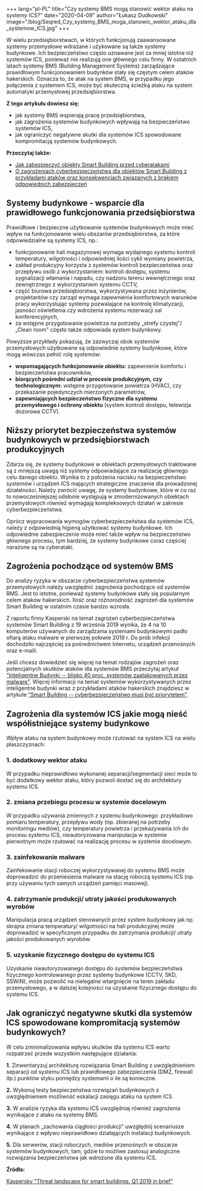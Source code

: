 +++
lang="pl-PL"
title="Czy systemy BMS mogą stanowić wektor ataku na systemy ICS?"
date="2020-04-09"
author="Łukasz Dudkowski"
image="/blog/Seqred_Czy_systemy_BMS_moga_stanowic_wektor_ataku_dla_systemow_ICS.jpg"
+++

W wielu przedsiębiorstwach, w których funkcjonują zaawansowane systemy
przemysłowe wdrażane i użykowane są także systemy budynkowe. Ich
bezpieczeństwo często uznawane jest za mniej istotne niż systemów ICS,
ponieważ nie realizują one głównego celu firmy. W ostatnich latach
systemy BMS (Building Management Systems) zarządzające prawidłowym
funkcjonowaniem budynków stały się częstym celem ataków hakerskich.
Oznacza to, że atak na system BMS, w przypadku jego połączenia z
systemem ICS, może być skuteczną ścieżką ataku na system automatyki
przemysłowej przedsiębiorstwa.

**Z tego artykułu dowiesz się:**

-   jak systemy BMS wspierają pracę przedsiębiorstwa,
-   jak zagrożenia systemów budynkowych wpływają na bezpieczeństwo
    systemów ICS,
-   jak ograniczyć negatywne skutki dla systemów ICS spowodowane
    kompromitacją systemów budynkowych.

**Przeczytaj także:**

-   [Jak zabezpieczyć obiekty Smart Building przed
    cyberatakami](https://seqred.pl/smart_building/)
-   [O zagrożeniach cyberbezpieczeństwa dla obiektów Smart Building z
    przykładami ataków oraz konsekwencjach związanych z brakiem
    odpowiednich
    zabezpieczeń](https://seqred.pl/cyberbezpieczenstwo_smart_building/)

## Systemy budynkowe - wsparcie dla prawidłowego funkcjonowania przedsiębiorstwa

Prawidłowe i bezpieczne użytkowanie systemów budynkowych może mieć wpływ
na funkcjonowanie wielu obszarów przedsiębiorstwa, za które
odpowiedzialne są systemy ICS, np.:

-   funkcjonowanie hali magazynowej wymaga wydajnego systemu kontroli
    temperatury, wilgotności i odpowiedniej ilości cykli wymiany
    powietrza,
-   zakład produkcyjny korzysta z systemów kontroli bezpieczeństwa oraz
    przepływu osób z wykorzystaniem: kontroli dostępu, systemu
    sygnalizacji włamania i napadu, czy nadzoru terenu wewnętrznego oraz
    zewnętrznego z wykorzystaniem systemu CCTV,
-   część biurowa przedsiębiorstwa, wykorzystywana przez inżynierów,
    projektantów czy zarząd wymaga zapewnienia komfortowych warunków
    pracy wykorzystując systemy pozwalające na kontrolę klimatyzacji,
    jasności oświetlenia czy wdrożenia systemu rezerwacji sal
    konferencyjnych,
-   za wstępne przygotowanie powietrza na potrzeby „strefy
    czystej"/„Clean room" często także odpowiada system budynkowy.

Powyższe przykłady pokazują, że zazwyczaj obok systemów przemysłowych
użytkowane są odpowiednie systemy budynkowe, które mogą wówczas pełnić
rolę systemów:

-   **wspomagających funkcjonowanie obiektu:** zapewnienie komfortu i
    bezpieczeństwa pracowników,
-   **biorących pośredni udział w procesie produkcyjnym, czy
    technologicznym:** wstępne przygotowanie powietrza (HVAC), czy
    przekazanie pojedynczych mierzonych parametrów,
-   **zapewniających bezpieczeństwo fizyczne dla systemu przemysłowego i
    ochrony obiektu** (system kontroli dostępu, telewizja dozorowa
    CCTV).

## Niższy priorytet bezpieczeństwa systemów budynkowych w przedsiębiorstwach produkcyjnych

Zdarza się, że systemy budynkowe w obiektach przemysłowych traktowane są
z mniejszą uwagą niż systemy odpowiadające za realizację głównego celu
danego obiektu. Wynika to z położenia nacisku na bezpieczeństwo systemów
i urządzeń ICS mających strategiczne znaczenie dla prowadzonej
działalności. Należy zwrócić uwagę, że systemy budynkowe, które w co raz
to nowocześniejszej odsłonie występują w zmodernizowanych obiektach
przemysłowych również wymagają kompleksowych działań w zakresie
cyberbezpieczeństwa.

Oprócz wypracowania wymogów cyberbezpieczeństwa dla systemów ICS, należy
z odpowiednią higieną użytkować systemy budynkowe. Ich odpowiednie
zabezpieczenie może mieć także wpływ na bezpieczeństwo głównego procesu,
tym bardziej, że systemy budynkowe coraz częściej narażone są na
cyberataki.

## Zagrożenia pochodzące od systemów BMS

Do analizy ryzyka w obszarze cyberbezpieczeństwa systemów przemysłowych
należy uwzględnić zagrożenia pochodzące od systemów BMS. Jest to
istotne, ponieważ systemy budynkowe stały się popularnym celem ataków
hakerskich. Ilość oraz różnorodność zagrożeń dla systemów Smart Building
w ostatnim czasie bardzo wzrosła.

Z raportu firmy Kasperski na temat zagrożeń cyberbezpieczeństwa systemów
Smart Building z 19 września 2019 wynika, że 4 na 10 komputerów
używanych do zarządzania systemami budynkowymi padło ofiarą ataku
malware w pierwszej połowie 2019 r. Do prób infekcji dochodziło
najczęściej za pośrednictwem Internetu, urządzeń przenośnych oraz
e-maili.

Jeśli chcesz dowiedzieć się więcej na temat rodzajów zagrożeń oraz
potencjalnych skutków ataków dla systemów BMS przeczytaj artykuł
["Inteligentne Budynki -- blisko 40 proc. systemów zaatakowanych przez
malware"](https://seqred.pl/smart_building_raport/). Więcej informacji
na temat systemów wykorzystywanych przez inteligentne budynki wraz z
przykładami ataków hakerskich znajdziesz w artykule ["Smart Building --
cyberbezpieczeństwo musi być
priorytetem"](https://seqred.pl/cyberbezpieczenstwo_smart_building/).

## Zagrożenia dla systemów ICS jakie mogą nieść współistniejące systemy budynkowe

Wpływ ataku na system budynkowy może rzutować na system ICS na wielu
płaszczyznach:

### **1. dodatkowy wektor ataku**

W przypadku nieprawidłowo wykonanej separacji/segmentacji sieci może to
być dodatkowy wektor ataku, który pozwoli dostać się do architektury
systemu ICS.

### **2. zmiana przebiegu procesu w systemie docelowym** 

W przypadku używania zmiennych z systemu budynkowego: przykładowo
pomiaru temperatury, przepływu wody (np. zbieranej na potrzeby
monitoringu mediów), czy temperatury powietrza i przekazywania ich do
procesu systemu ICS, nieautoryzowana manipulacja w systemie pierwotnym
może rzutować na realizację procesu w systemie docelowym.

### **3. zainfekowanie malware**

Zainfekowanie stacji roboczej wykorzystywanej do systemu BMS może
doprowadzić do przeniesienia malware na stację roboczą systemu ICS (np.
przy używaniu tych samych urządzeń pamięci masowej).

### **4. zatrzymanie produkcji/ utraty jakości produkowanych wyrobów**

Manipulacja pracą urządzeń sterowanych przez system budynkowy jak np.
skrajna zmiana temperatury/ wilgotności na hali produkcyjnej może
doprowadzić w specyficznym przypadku do zatrzymania produkcji/ utraty
jakości produkowanych wyrobów.

### **5. uzyskanie fizycznego dostępu do systemu ICS**

Uzyskanie nieautoryzowanego dostępu do systemów bezpieczeństwa
fizycznego kontrolowanego przez systemy budynkowe (CCTV, SKD, SSWiN),
może pozwolić na nielegalne wtargnięcie na teren zakładu przemysłowego,
a w dalszej kolejności na uzyskanie fizycznego dostępu do systemu ICS.

## Jak ograniczyć negatywne skutki dla systemów ICS spowodowane kompromitacją systemów budynkowych?

W celu zminimalizowania wpływu skutków dla systemu ICS warto rozpatrzeć
przede wszystkim następujące działania:

**1.** Zinwentaryzuj architekturę rozwiązania
Smart Building z uwzględnieniem separacji od systemu ICS lub
prawidłowego zabezpieczenia (DMZ, firewall itp.) punktów styku pomiędzy
systemami o ile są konieczne.

**2.** Wykonuj testy bezpieczeństwa rozwiązań
budynkowych z uwzględnieniem możliwość eskalacji zasięgu ataku na system
ICS.

**3.** W analizie ryzyka dla systemu ICS
uwzględniaj również zagrożenia wynikające z ataku na systemy BMS.

**4.** W planach „zachowania ciągłości
produkcji" uwzględnij scenariusze wynikające z wpływu nieprawidłowo
działających instalacji budynkowych.

**5.** Dla serwerów, stacji roboczych, mediów
przenośnych w obszarze systemów budynkowych, tam, gdzie to możliwe
zastosuj analogiczne rozwiązania bezpieczeństwa jak wdrożone dla systemu
ICS.

**Źródła:**

[Kaspersky "Threat landscape for smart buildings. Q1 2019 in brief"](https://ics-cert.kaspersky.com/reports/2019/09/19/threat-landscape-for-smart-buildings-h1-2019-in-brief/)
